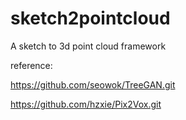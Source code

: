 # sketch2pointcloud
A sketch to 3d point cloud framework

reference:

https://github.com/seowok/TreeGAN.git

https://github.com/hzxie/Pix2Vox.git
